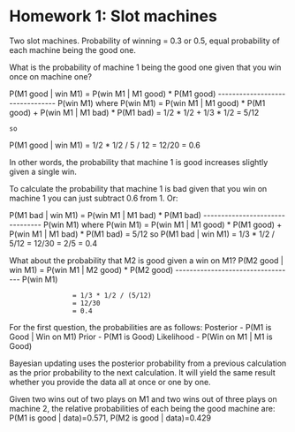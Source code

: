 # Homework 1: Slot machines

Two slot machines. Probability of winning = 0.3 or 0.5, equal probability of each machine being the good one. 

What is the probability of machine 1 being the good one given that you win once on machine one? 

P(M1 good | win M1) = P(win M1 | M1 good) * P(M1 good)
                      --------------------------------
                                P(win M1)
    where
    P(win M1) = P(win M1 | M1 good) * P(M1 good) + P(win M1 | M1 bad) * P(M1 bad)
              =      1/2            *   1/2      +      1/3           * 1/2
              = 5/12

    so
P(M1 good | win M1) = 1/2 * 1/2 / 5 / 12 = 12/20 = 0.6

In other words, the probability that machine 1 is good increases slightly given a single win. 

To calculate the probability that machine 1 is bad given that you win on machine 1 you can just subtract 0.6 from 1. Or:

P(M1 bad | win M1) = P(win M1 | M1 bad) * P(M1 bad)
                   --------------------------------
                            P(win M1)
    where
    P(win M1) = P(win M1 | M1 good) * P(M1 good) + P(win M1 | M1 bad) * P(M1 bad)
              = 5/12
    so
    P(M1 bad | win M1) = 1/3 * 1/2 / 5/12
                       = 12/30
                       = 2/5 = 0.4

What about the probability that M2 is good given a win on M1?
P(M2 good | win M1) = P(win M1 | M2 good) * P(M2 good)
                    ----------------------------------
                            P(win M1)

                    = 1/3 * 1/2 / (5/12)
                    = 12/30
                    = 0.4

For the first question, the probabilities are as follows: 
    Posterior - P(M1 is Good | Win on M1) 
    Prior - P(M1 is Good) 
    Likelihood - P(Win on M1 | M1 is Good)

Bayesian updating uses the posterior probability from a previous calculation as the prior probability to the next calculation. It will yield the same result whether you provide the data all at once or one by one.

Given two wins out of two plays on M1 and two wins out of three plays on machine 2, the relative probabilities of each being the good machine are: P(M1 is good | data)=0.571, P(M2 is good | data)=0.429
